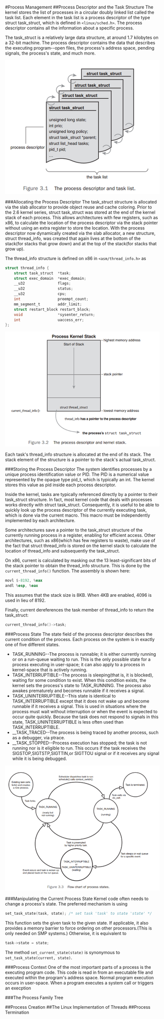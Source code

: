 #Process Management
##Process Descriptor and the Task Structure
The kernel stores the list of processes in a circular doubly linked list called the task list. Each element in the task list is a process descriptor of the type struct task_struct, which is defined in `<linux/sched.h>`. The process descriptor contains all the information about a specific process.

The task_struct is a relatively large data structure, at around 1.7 kilobytes on a 32-bit machine. The process descriptor contains the data that describes the executing program--open files, the process's address space, pending signals, the process's state, and much more.

![](../images/3.1.png)

###Allocating the Process Descriptor
The task_struct structure is allocated via the slab allocator to provide object reuse and cache coloring. Prior to the 2.6 kernel series, struct task_struct was stored at the end of the kernel stack of each process. This allows architectures with few registers, such as x86, to calculate the location of the process descriptor via the stack pointer without using an extra register to store the location. With the process descriptor now dynamically created via the slab allocator, a new structure, struct thread_info, was created that again lives at the bottom of the stack(for stacks that grow down) and at the top of the stack(for stacks that grow up).

The thread_info structure is defined on x86 in `<asm/thread_info.h>` as

```C
struct thread_info {
	struct task_struct	*task;
	struct exec_domain	*exec_domain;
	__u32				flags;
	__u32				status;
	__u32				cpu;
	int					preempt_count;
	mm_segment_t		addr_limit;
	struct restart_block restart_block;
	void				*sysenter_return;
	int					uaccess_err;
};
```

![](../images/3.2.png)

Each task's thread_info structure is allocated at the end of its stack. The stack element of the structure is a pointer to the stack's actual task_struct.

###Storing the Process Descriptor
The system identifies processes by a unique process identification value or PID. The PID is a numerical value represented by the opaque type pid_t, which is typically an int. The kernel stores this value as pid inside each process descriptor.

Inside the kernel, tasks are typically referenced directly by a pointer to their task_struct structure. In fact, most kernel code that deals with processes works directly with struct task_struct. Consequently, it is useful to be able to quickly look up the process descriptor of the currently executing task, which is done via the current macro. This macro must be independently implemented by each architecture.

Some architectures save a pointer to the task_struct structure of the currently running process in a register, enabling for efficient access. Other architectures, such as x86(which has few registers to waste), make use of the fact that struct thread_info is stored on the kernel stack to calculate the location of thread_info and subsequently the task_struct.

On x86, current is calculated by masking out the 13 least-significant bits of the stack pointer to obtain the thread_info structure. This is done by the `current_thread_info()` function. The assembly is shown here:

```asm
movl $-8192, %eax
andl %esp, %eax
```

This assumes that the stack size is 8KB. When 4KB are enabled, 4096 is used in lieu of 8192.

Finally, current dereferences the task member of thread_info to return the task_struct:

```C
current_thread_info()->task;
```

###Process State
The state field of the process descriptor describes the current condition of the process. Each process on the system is in exactly one of five different states.

- TASK_RUNNING--The process is runnable; it is either currently running or on a run-queue waiting to run. This is the only possible state for a process executing in user-space; it can also apply to a process in kernel-space that is actively running.
- TASK_INTERRUPTIBLE--The process is sleeping(that is, it is blocked), waiting for some condition to exist. When this condition exists, the kernel sets the process's state to TASK_RUNNING. The process also awakes prematurely and becomes runnable if it receives a signal.
- TASK_UNINTERRUPTIBLE--This state is identical to TASK_INTERRUPTIBLE except that it does not wake up and become runnable if it receives a signal. This is used in situations where the process must wait without interruption or when the event is expected to occur quite quickly. Because the task does not respond to signals in this state, TASK_UNINTERRUPTIBLE is less often used than TASK_INTERRUPTIBLE.
- __TASK_TRACED--The process is being traced by another process, such as a debugger, via ptrace.
- __TASK_STOPPED--Process execution has stopped; the task is not running nor is it eligible to run. This occurs if the task receives the SIGSTOP,SIGTSTP,SIGTTIN,or SIGTTOU signal or if it receives any signal while it is being debugged.

![](../images/3.3.png)

###Manipulating the Current Process State
Kernel code often needs to change a process's state. The preferred mechanism is using
 
```C
set_task_state(task, state); /* set task 'task' to state 'state' */
```

This function sets the given task to the given state. If applicable, it also provides a memory barrier to force ordering on other processors.(This is only needed on SMP systems.) Otherwise, it is equivalent to

```C
task->state = state;
```

The method `set_current_state(state)` is synonymous to `set_task_state(current, state)`.

###Process Context
One of the most important parts of a process is the executing program code. This code is read in from an executable file and executed within the program's address space. Normal program execution occurs in user-space. When a program executes a system call or triggers an execption

###The Process Family Tree

##Process Creation
##The Linux Implementation of Threads
##Process Termination